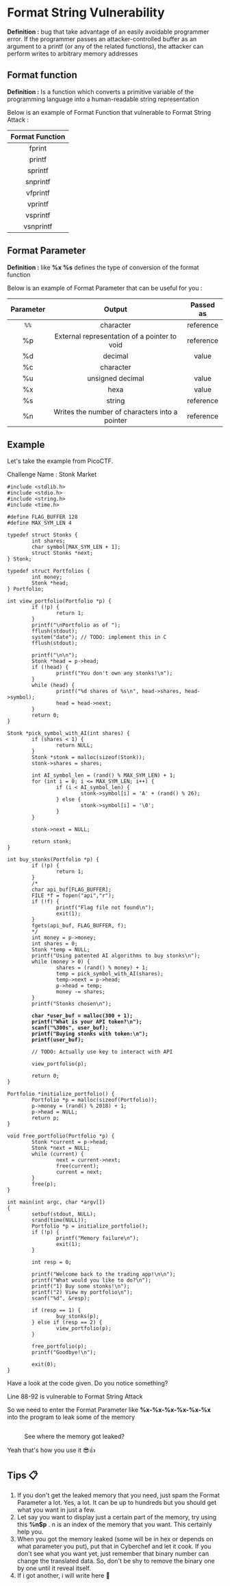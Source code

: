 # Format String Vulnerability

**Definition :** bug that take advantage of an easily avoidable programmer error. If the programmer passes an attacker-controlled buffer as an argument to a printf (or any of the related functions), the attacker can perform writes to arbitrary memory addresses

## Format function&#x20;

**Definition :** Is a function which converts a primitive variable of the programming language into a human-readable string representation

Below is an example of Format Function that vulnerable to Format String Attack :&#x20;

<table data-full-width="true"><thead><tr><th align="center">Format Function</th></tr></thead><tbody><tr><td align="center">fprint</td></tr><tr><td align="center">printf</td></tr><tr><td align="center">sprintf</td></tr><tr><td align="center">snprintf</td></tr><tr><td align="center">vfprintf</td></tr><tr><td align="center">vprintf</td></tr><tr><td align="center">vsprintf</td></tr><tr><td align="center">vsnprintf</td></tr></tbody></table>

## Format Parameter

**Definition :** like **%x %s** defines the type of conversion of the format function

Below is an example of Format Parameter that can be useful for you :

| Parameter |                     Output                     | Passed as |
| :-------: | :--------------------------------------------: | :-------: |
|    `%%`   |                    character                   | reference |
|     %p    |  External representation of a pointer to void  | reference |
|     %d    |                     decimal                    |   value   |
|     %c    |                    character                   |           |
|     %u    |                unsigned decimal                |   value   |
|     %x    |                      hexa                      |   value   |
|     %s    |                     string                     | reference |
|     %n    | Writes the number of characters into a pointer | reference |

## Example

Let's take the example from PicoCTF.

Challenge Name : Stonk Market

<pre class="language-c" data-title="vuln.c" data-line-numbers><code class="lang-c">#include &#x3C;stdlib.h>
#include &#x3C;stdio.h>
#include &#x3C;string.h>
#include &#x3C;time.h>

#define FLAG_BUFFER 128
#define MAX_SYM_LEN 4

typedef struct Stonks {
        int shares;
        char symbol[MAX_SYM_LEN + 1];
        struct Stonks *next;
} Stonk;

typedef struct Portfolios {
        int money;
        Stonk *head;
} Portfolio;

int view_portfolio(Portfolio *p) {
        if (!p) {
                return 1;
        }
        printf("\nPortfolio as of ");
        fflush(stdout);
        system("date"); // TODO: implement this in C
        fflush(stdout);

        printf("\n\n");
        Stonk *head = p->head;
        if (!head) {
                printf("You don't own any stonks!\n");
        }
        while (head) {
                printf("%d shares of %s\n", head->shares, head->symbol);
                head = head->next;
        }
        return 0;
}

Stonk *pick_symbol_with_AI(int shares) {
        if (shares &#x3C; 1) {
                return NULL;
        }
        Stonk *stonk = malloc(sizeof(Stonk));
        stonk->shares = shares;

        int AI_symbol_len = (rand() % MAX_SYM_LEN) + 1;
        for (int i = 0; i &#x3C;= MAX_SYM_LEN; i++) {
                if (i &#x3C; AI_symbol_len) {
                        stonk->symbol[i] = 'A' + (rand() % 26);
                } else {
                        stonk->symbol[i] = '\0';
                }
        }

        stonk->next = NULL;

        return stonk;
}

int buy_stonks(Portfolio *p) {
        if (!p) {
                return 1;
        }
        /*
        char api_buf[FLAG_BUFFER];
        FILE *f = fopen("api","r");
        if (!f) {
                printf("Flag file not found\n");
                exit(1);
        }
        fgets(api_buf, FLAG_BUFFER, f);
        */
        int money = p->money;
        int shares = 0;
        Stonk *temp = NULL;
        printf("Using patented AI algorithms to buy stonks\n");
        while (money > 0) {
                shares = (rand() % money) + 1;
                temp = pick_symbol_with_AI(shares);
                temp->next = p->head;
                p->head = temp;
                money -= shares;
        }
        printf("Stonks chosen\n");

<strong>        char *user_buf = malloc(300 + 1);
</strong><strong>        printf("What is your API token?\n");
</strong><strong>        scanf("%300s", user_buf);
</strong><strong>        printf("Buying stonks with token:\n");
</strong><strong>        printf(user_buf);
</strong>
        // TODO: Actually use key to interact with API

        view_portfolio(p);

        return 0;
}

Portfolio *initialize_portfolio() {
        Portfolio *p = malloc(sizeof(Portfolio));
        p->money = (rand() % 2018) + 1;
        p->head = NULL;
        return p;
}

void free_portfolio(Portfolio *p) {
        Stonk *current = p->head;
        Stonk *next = NULL;
        while (current) {
                next = current->next;
                free(current);
                current = next;
        }
        free(p);
}

int main(int argc, char *argv[])
{
        setbuf(stdout, NULL);
        srand(time(NULL));
        Portfolio *p = initialize_portfolio();
        if (!p) {
                printf("Memory failure\n");
                exit(1);
        }

        int resp = 0;

        printf("Welcome back to the trading app!\n\n");
        printf("What would you like to do?\n");
        printf("1) Buy some stonks!\n");
        printf("2) View my portfolio\n");
        scanf("%d", &#x26;resp);

        if (resp == 1) {
                buy_stonks(p);
        } else if (resp == 2) {
                view_portfolio(p);
        }

        free_portfolio(p);
        printf("Goodbye!\n");

        exit(0);
}
</code></pre>

Have a look at the code given. Do you notice something?

Line 88-92 is vulnerable to Format String Attack

So we need to enter the Format Parameter like **%x-%x-%x-%x-%x-%x** into the program to leak some of the memory

<figure><img src="../../../.gitbook/assets/image (1) (1) (1) (1) (1) (1) (1) (1) (1) (1) (1) (1) (1) (1) (1).png" alt=""><figcaption><p>See where the memory got leaked?</p></figcaption></figure>

Yeah that's how you use it :sunglasses::thumbsup:

## Tips :clipboard:

1. If you don't get the leaked memory that you need, just spam the Format Parameter a lot. Yes, a lot. It can be up to hundreds but you should get what you want in just a few.
2. Let say you want to display just a certain part of the memory, try using this **%n$p** . n is an index of the memory that you want. This certainly help you.
3. When you got the memory leaked (some will be in hex or depends on what parameter you put), put that in Cyberchef and let it cook. If you don't see what you want yet, just remember that binary number can change the translated data. So, don't be shy to remove the binary one by one until it reveal itself.
4. If i got another, i will write here :handshake:
